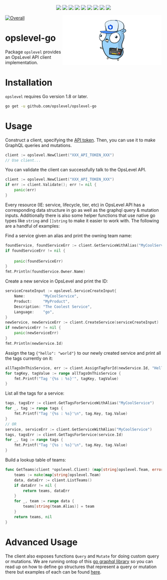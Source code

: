 <p align="center">
    <a href="https://github.com/OpsLevel/opslevel-go/blob/main/LICENSE" alt="License">
        <img src="https://img.shields.io/github/license/OpsLevel/opslevel-go.svg" /></a>
    <a href="http://golang.org" alt="Made With Go">
        <img src="https://img.shields.io/github/go-mod/go-version/OpsLevel/opslevel-go" /></a>
    <a href="https://GitHub.com/OpsLevel/opslevel-go/releases/" alt="Release">
        <img src="https://img.shields.io/github/v/release/OpsLevel/opslevel-go?include_prereleases" /></a>  
    <a href="https://GitHub.com/OpsLevel/opslevel-go/issues/" alt="Issues">
        <img src="https://img.shields.io/github/issues/OpsLevel/opslevel-go.svg" /></a>  
    <a href="https://github.com/OpsLevel/opslevel-go/graphs/contributors" alt="Contributors">
        <img src="https://img.shields.io/github/contributors/OpsLevel/opslevel-go" /></a>
    <a href="https://github.com/OpsLevel/opslevel-go/pulse" alt="Activity">
        <img src="https://img.shields.io/github/commit-activity/m/OpsLevel/opslevel-go" /></a>
	<a href="https://codecov.io/gh/OpsLevel/opslevel-go">
  		<img src="https://codecov.io/gh/OpsLevel/opslevel-go/branch/main/graph/badge.svg?token=GHQHRIJ9UW"/></a>
    <a href="https://dependabot.com/" alt="Dependabot">
        <img src="https://badgen.net/badge/Dependabot/enabled/green?icon=dependabot" /></a>
    <a href="https://pkg.go.dev/github.com/opslevel/opslevel-go/v2023" alt="Go Reference">
        <img src="https://pkg.go.dev/badge/github.com/opslevel/opslevel.svg" /></a>
</p>

<img align="right" src="logo.png" width="320" height="160">

[![Overall](https://img.shields.io/endpoint?style=flat&url=https%3A%2F%2Fapp.opslevel.com%2Fapi%2Fservice_level%2FOrfRqpiglK-WdxPAHJrUWzwYaweF_gDsmkSKWFYw9LU)](https://app.opslevel.com/services/opslevel_api_clients/maturity-report)
	
# opslevel-go

Package `opslevel` provides an OpsLevel API client implementation.


# Installation

`opslevel` requires Go version 1.8 or later.

```bash
go get -u github.com/opslevel/opslevel-go
```

# Usage

Construct a client, specifying the [API token](https://app.opslevel.com/api_tokens). Then, you can use it to make GraphQL queries and mutations.

```Go
client := opslevel.NewClient("XXX_API_TOKEN_XXX")
// Use client...
```

You can validate the client can successfully talk to the OpsLevel API.

```go
client := opslevel.NewClient("XXX_API_TOKEN_XXX")
if err := client.Validate(); err != nil {
	panic(err)
}
```

Every resource (IE: service, lifecycle, tier, etc) in OpsLevel API has a corresponding data structure in go as well as the graphql query & mutation inputs.  Additionally there is also some helper functions that use native go types like `string` and `[]string` to make it easier to work with.  The following are a handful of examples:

Find a service given an alias and print the owning team name:

```go
foundService, foundServiceErr := client.GetServiceWithAlias("MyCoolService")
if foundServiceErr != nil {

	panic(foundServiceErr)
}
fmt.Println(foundService.Owner.Name)
```

Create a new service in OpsLevel and print the ID:

```go
serviceCreateInput := opslevel.ServiceCreateInput{
	Name:        "MyCoolService",
	Product:     "MyProduct",
	Description: "The Coolest Service",
	Language:    "go",
}
newService, newServiceErr := client.CreateService(serviceCreateInput)
if newServiceErr != nil {
	panic(newServiceErr)
}
fmt.Println(newService.Id)
```

Assign the tag `{"hello": "world"}` to our newly created service and print all the tags currently on it:

```go
allTagsOnThisService, err := client.AssignTagForId(newService.Id, "Hello", "World")
for tagKey, tagValue := range allTagsOnThisService {
	fmt.Printf("Tag '{%s : %s}'", tagKey, tagValue)
}
```

List all the tags for a service:

```go
tags, tagsErr := client.GetTagsForServiceWithAlias("MyCoolService")
for _, tag := range tags {
	fmt.Printf("Tag '{%s : %s}'\n", tag.Key, tag.Value)
}
// OR
service, serviceErr := client.GetServiceWithAlias("MyCoolService")
tags, tagsErr := client.GetTagsForService(service.Id)
for _, tag := range tags {
	fmt.Printf("Tag '{%s : %s}'\n", tag.Key, tag.Value)
}
```

Build a lookup table of teams:

```go
func GetTeams(client *opslevel.Client) (map[string]opslevel.Team, error) {
	teams := make(map[string]opslevel.Team)
	data, dataErr := client.ListTeams()
	if dataErr != nil {
		return teams, dataErr
	}
	for _, team := range data {
		teams[string(team.Alias)] = team
	}
	return teams, nil
}
```

# Advanced Usage

The client also exposes functions `Query` and `Mutate` for doing custom query or mutations.  We are running ontop of this [go graphql library](https://github.com/hasura/go-graphql-client) so you can read up on how to define go structures that represent a query or mutation there but examples of each can be found [here](examples/).
